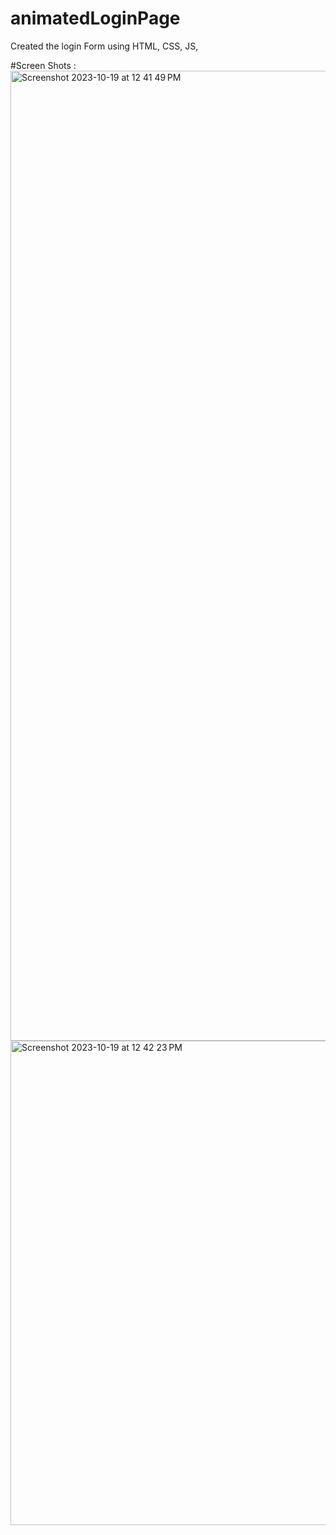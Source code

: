# animatedLoginPage
Created the login Form using HTML, CSS, JS, 

#Screen Shots :
<img width="1552" alt="Screenshot 2023-10-19 at 12 41 49 PM" src="https://github.com/PrashanthvinceDev/animatedLoginPage/assets/102049121/25cc43e9-dfbd-4d77-9e49-f5ab09ea6625">
<img width="775" alt="Screenshot 2023-10-19 at 12 42 23 PM" src="https://github.com/PrashanthvinceDev/animatedLoginPage/assets/102049121/bc24c4cf-0b36-4608-98e7-ee64f5da0406">
